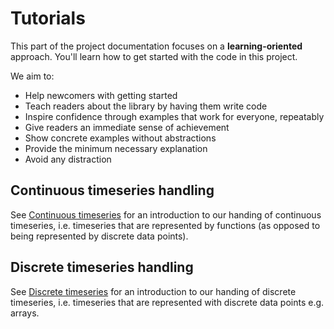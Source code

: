# Tutorials

This part of the project documentation
focuses on a **learning-oriented** approach.
You'll learn how to get started with the code in this project.

We aim to:

- Help newcomers with getting started
- Teach readers about the library by having them write code
- Inspire confidence through examples that work for everyone, repeatably
- Give readers an immediate sense of achievement
- Show concrete examples without abstractions
- Provide the minimum necessary explanation
- Avoid any distraction

## Continuous timeseries handling

See [Continuous timeseries](tutorials/continuous_timeseries_tutorial)
for an introduction to our handing of continuous timeseries,
i.e. timeseries that are represented by functions
(as opposed to being represented by discrete data points).

## Discrete timeseries handling

See [Discrete timeseries](tutorials/discrete_timeseries_tutorial)
for an introduction to our handing of discrete timeseries,
i.e. timeseries that are represented with discrete data points e.g. arrays.
